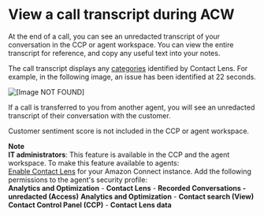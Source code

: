 # View a call transcript during ACW<a name="view-call-transcript-ccp"></a>

At the end of a call, you can see an unredacted transcript of your conversation in the CCP or agent workspace\. You can view the entire transcript for reference, and copy any useful text into your notes\. 

The call transcript displays any [categories](rules.md) identified by Contact Lens\. For example, in the following image, an issue has been identified at 22 seconds\.

![\[Image NOT FOUND\]](http://docs.aws.amazon.com/connect/latest/adminguide/images/ccp-view-call-transcript.png)

If a call is transferred to you from another agent, you will see an unredacted transcript of their conversation with the customer\.

Customer sentiment score is not included in the CCP or agent workspace\.

**Note**  
**IT administrators**: This feature is available in the CCP and the agent workspace\. To make this feature available to agents:   
[Enable Contact Lens](enable-analytics.md) for your Amazon Connect instance\.
Add the following permissions to the agent's security profile:   
**Analytics and Optimization** \- **Contact Lens** \- **Recorded Conversations \- unredacted \(Access\)** 
**Analytics and Optimization** \- **Contact search \(View\)**
**Contact Control Panel \(CCP\)** \- **Contact Lens data**